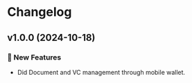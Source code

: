 # Changelog

## v1.0.0 (2024-10-18)

### 🚀 New Features
- Did Document and VC management through mobile wallet.
